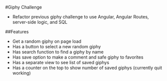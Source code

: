 #Giphy Challenge
- Refactor previous giphy challenge to use Angular, Angular Routes, server-side logic, and SQL

##Features
- Get a random giphy on page load
- Has a button to select a new random giphy
- Has search function to find a giphy by name
- Has save option to make a comment and safe giphy to favorites
- Has a separate view to see list of saved giphys
- Has a counter on the top to show number of saved giphys (currently quit working)
